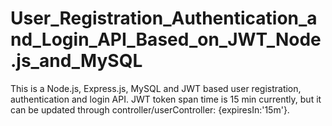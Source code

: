 # User_Registration_Authentication_and_Login_API_Based_on_JWT_Node.js_and_MySQL
This is a Node.js, Express.js, MySQL and JWT based user registration, authentication and login API. JWT token span time is 15 min currently, but it can be updated through controller/userController: {expiresIn:'15m'}.
